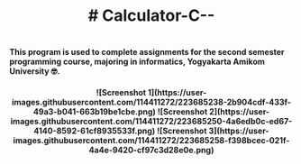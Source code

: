 <h1 align = "center"># Calculator-C-- <h1>
<h4 align = "left">This program is used to complete assignments for the second semester programming course, majoring in informatics, Yogyakarta Amikom University 🤓.<h4>
  
<p align="center"> <a>
![Screenshot 1](https://user-images.githubusercontent.com/114411272/223685238-2b904cdf-433f-49a3-b041-663b19be1cbe.png)
![Screenshot 2](https://user-images.githubusercontent.com/114411272/223685250-4a6edb0c-ed67-4140-8592-61cf8935533f.png)
![Screenshot 3](https://user-images.githubusercontent.com/114411272/223685258-f398bcec-021f-4a4e-9420-cf97c3d28e0e.png)
<a><p>
